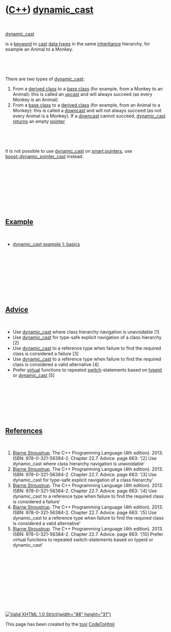 



 

 

 

 

 

([C++](Cpp.htm)) [dynamic\_cast](CppDynamic_cast.htm)
=====================================================

 

[dynamic\_cast](CppDynamic_cast.htm)

is a [keyword](CppKeyword.htm) to [cast](CppCast.htm) [data
types](CppDataType.htm) in the same [inheritance](CppInheritance.htm)
hierarchy, for example an Animal to a Monkey.

 

 

There are two types of [dynamic\_cast](CppDynamic_cast.htm):

1.  From a [derived class](CppDerivedClass.htm) to a [base
    class](CppBaseClass.htm) (for example, from a Monkey to an Animal):
    this is called an [upcast](CppUpcast.htm) and will always succeed
    (as every Monkey is an Animal)
2.  From a [base class](CppBaseClass.htm) to a [derived
    class](CppDerivedClass.htm) (for example, from an Animal to a
    Monkey): this is called a [downcast](CppDowncast.htm) and will not
    always succeed (as not every Animal is a Monkey). If a
    [downcast](CppDowncast.htm) cannot succeed,
    [dynamic\_cast](CppDynamic_cast.htm) [returns](CppReturn.htm) an
    empty [pointer](CppPointer.htm)

 

 

It is not possible to use [dynamic\_cast](CppDynamic_cast.htm) on [smart
pointers](CppSmartPointer.htm), use
[boost::dynamic\_pointer\_cast](CppDynamic_pointer_cast.htm) instead.

 

 

 

 

 

[Example](CppExample.htm)
-------------------------

 

-   [dynamic\_cast example 1: basics](CppDynamic_castExample1.htm)

 

 

 

 

 

[Advice](CppAdvice.htm)
-----------------------

 

-   Use [dynamic\_cast](CppDynamic_cast.htm) where class hierarchy
    navigation is unavoidable \[1\]
-   Use [dynamic\_cast](CppDynamic_cast.htm) for type-safe explicit
    navigation of a class hierarchy \[2\]
-   Use [dynamic\_cast](CppDynamic_cast.htm) to a reference type when
    failure to find the required class is considered a failure \[3\]
-   Use [dynamic\_cast](CppDynamic_cast.htm) to a reference type when
    failure to find the required class is considered a valid alternative
    \[4\]
-   Prefer [virtual](CppVirtual.htm) functions to repeated
    [switch](CppSwitch.htm)-statements based on [typeid](CppTypeid.htm)
    or [dynamic\_cast](CppDynamic_cast.htm) \[5\]

 

 

 

 

[References](CppReferences.htm)
-------------------------------

 

1.  [Bjarne Stroustrup](CppBjarneStroustrup.htm). The C++ Programming
    Language (4th edition). 2013. ISBN: 978-0-321-56384-2. Chapter 22.7.
    Advice. page 663: '\[2\] Use dynamic\_cast where class hierarchy
    navigation is unavoidable'
2.  [Bjarne Stroustrup](CppBjarneStroustrup.htm). The C++ Programming
    Language (4th edition). 2013. ISBN: 978-0-321-56384-2. Chapter 22.7.
    Advice. page 663: '\[3\] Use dynamic\_cast for type-safe explicit
    navigation of a class hierarchy'
3.  [Bjarne Stroustrup](CppBjarneStroustrup.htm). The C++ Programming
    Language (4th edition). 2013. ISBN: 978-0-321-56384-2. Chapter 22.7.
    Advice. page 663: '\[4\] Use dynamic\_cast to a reference type when
    failure to find the required class is considered a failure'
4.  [Bjarne Stroustrup](CppBjarneStroustrup.htm). The C++ Programming
    Language (4th edition). 2013. ISBN: 978-0-321-56384-2. Chapter 22.7.
    Advice. page 663: '\[5\] Use dynamic\_cast to a reference type when
    failure to find the required class is considered a valid
    alternative'
5.  [Bjarne Stroustrup](CppBjarneStroustrup.htm). The C++ Programming
    Language (4th edition). 2013. ISBN: 978-0-321-56384-2. Chapter 22.7.
    Advice. page 663: '\[10\] Prefer virtual functions to repeated
    switch-statements based on typeid or dynamic\_cast'

 

 

 

 

 





 

[![Valid XHTML 1.0 Strict](valid-xhtml10.png){width="88"
height="31"}](http://validator.w3.org/check?uri=referer)

This page has been created by the [tool](Tools.htm)
[CodeToHtml](ToolCodeToHtml.htm)
